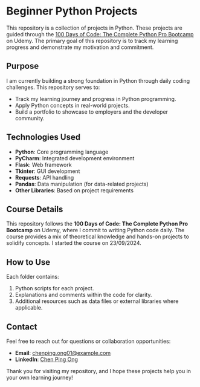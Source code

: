 # Beginner Python Projects

This repository is a collection of projects in Python. These projects are guided through the [100 Days of Code: The Complete Python Pro Bootcamp](https://www.udemy.com/course/100-days-of-code/?couponCode=ST14MT101024) on Udemy. The primary goal of this repository is to track my learning progress and demonstrate my motivation and commitment.

## Purpose
I am currently building a strong foundation in Python through daily coding challenges. This repository serves to:
- Track my learning journey and progress in Python programming.
- Apply Python concepts in real-world projects.
- Build a portfolio to showcase to employers and the developer community.
  
<!--
## Projects Overview
The repository includes projects across various Python topics, such as:
- Basic syntax and operations
- Data structures (lists, tuples, dictionaries)
- Functions and modules
- Object-Oriented Programming (OOP)
- File handling
- Error handling
- Web development with Flask
- Working with APIs
- Automation with Python
- Games and graphical user interfaces (GUI)
  
Each project folder contains Python scripts with detailed explanations and comments.
-->
## Technologies Used
- **Python**: Core programming language
- **PyCharm**: Integrated development environment 
- **Flask**: Web framework
- **Tkinter**: GUI development
- **Requests**: API handling
- **Pandas**: Data manipulation (for data-related projects)
- **Other Libraries**: Based on project requirements

## Course Details
This repository follows the **100 Days of Code: The Complete Python Pro Bootcamp** on Udemy, where I commit to writing Python code daily. The course provides a mix of theoretical knowledge and hands-on projects to solidify concepts. I started the course on 23/09/2024.

## How to Use
Each folder contains:
1. Python scripts for each project.
2. Explanations and comments within the code for clarity.
3. Additional resources such as data files or external libraries where applicable.

## Contact
Feel free to reach out for questions or collaboration opportunities:
- **Email**: chenping.ong01@example.com
- **LinkedIn**: [Chen Ping Ong](https://www.linkedin.com/in/chenpingong)

Thank you for visiting my repository, and I hope these projects help you in your own learning journey!
